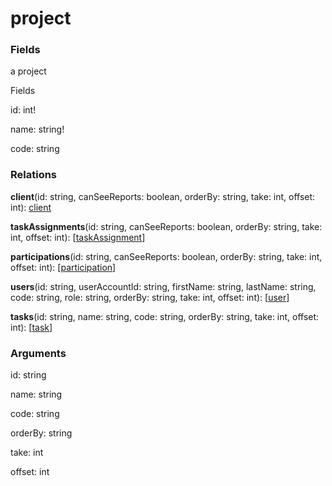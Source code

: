 # project

### Fields

a project

Fields

id: int!

name: string!

code: string

### Relations

**client**(id: string, canSeeReports: boolean, orderBy: string, take: int, offset: int): [client](schema/objects/client.md)

**taskAssignments**(id: string, canSeeReports: boolean, orderBy: string, take: int, offset: int): [[taskAssignment](schema/objects/taskAssignment.md)]

**participations**(id: string, canSeeReports: boolean, orderBy: string, take: int, offset: int): [[participation](schema/objects/participation.md)]

**users**(id: string, userAccountId: string, firstName: string, lastName: string, code: string, role: string, orderBy: string, take: int, offset: int): [[user](schema/objects/user.md)]

**tasks**(id: string, name: string, code: string, orderBy: string, take: int, offset: int): [[task](schema/objects/task.md)]

### Arguments

id: string

name: string

code: string

orderBy: string

take: int

offset: int
